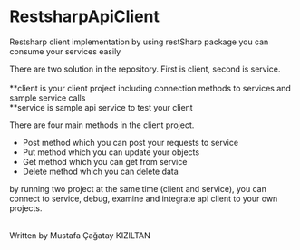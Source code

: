 # RestsharpApiClient

Restsharp client implementation by using restSharp package you can consume your services easily

There are two solution in the repository. First is client, second is service.<br/><br/>
 **client is your client project including connection methods to services and sample service calls<br/>
 **service is sample api service to test your client<br/>

There are four main methods in the client project.

* Post method which you can post your requests to service<br/>
* Put method which you can update your objects<br/>
* Get method which you can get from service<br/>
* Delete method which you can delete data<br/>

by running two project at the same time (client and service), you can connect to service, debug, examine and integrate api client to your own projects.

<br/>
Written by Mustafa Çağatay KIZILTAN
